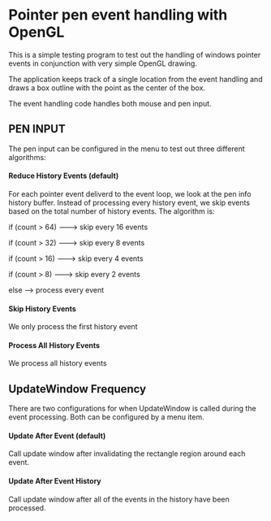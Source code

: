 # Pointer pen event handling with OpenGL

This is a simple testing program to test out the handling of windows pointer events in conjunction with very simple OpenGL drawing.

The application keeps track of a single location from the event handling and draws a box outline with the point as the center of the box.

The event handling code handles both mouse and pen input.

## PEN INPUT

The pen input can be configured in the menu to test out three different algorithms:

#### Reduce History Events (default)

For each pointer event deliverd to the event loop, we look at the pen info history buffer.  Instead of processing every history event, we skip events based on the total number of history events.  The algorithm is:

if (count > 64) ---> skip every 16 events

if (count > 32) ---> skip every 8 events

if (count > 16) ---> skip every 4 events

if (count > 8)  ---> skip every 2 events

else --> process every event

#### Skip History Events

We only process the first history event

#### Process All History Events

We process all history events

## UpdateWindow Frequency

There are two configurations for when UpdateWindow is called during the event processing.  Both can be configured by a menu item.

#### Update After Event (default)

Call update window after invalidating the rectangle region around each event.

#### Update After Event History

Call update window after all of the events in the history have been processed.






